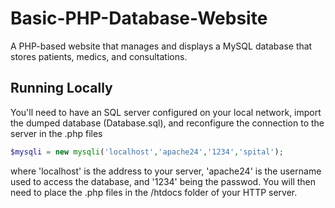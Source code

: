 # Basic-PHP-Database-Website
A PHP-based website that manages and displays a MySQL database that stores patients, medics, and consultations.

## Running Locally
You'll need to have an SQL server configured on your local network, import the dumped database (Database.sql), and reconfigure the connection to 
the server in the .php files 
```php
$mysqli = new mysqli('localhost','apache24','1234','spital');
```
where 'localhost' is the address to your server, 'apache24' is the username used to access the database, and 
'1234' being the passwod. You will then need to place the .php files in the /htdocs folder of your HTTP server.
